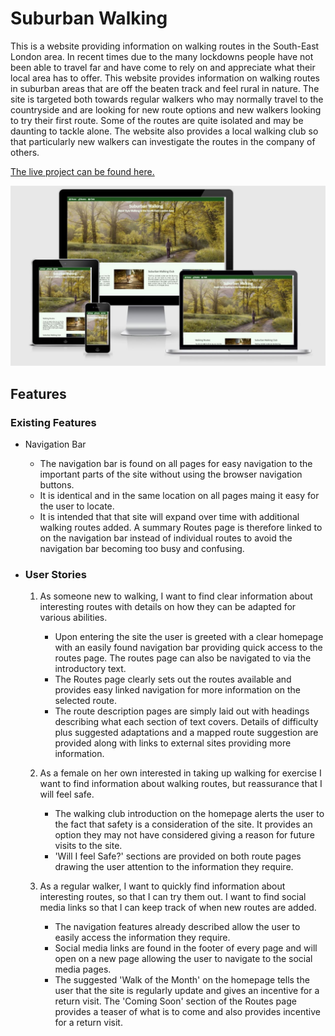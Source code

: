 # Suburban Walking

This is a website providing information on walking routes in the South-East London area. In recent times due to the many lockdowns people have not been able to travel far and have come to rely on and appreciate what their local area has to offer. This website provides information on walking routes in suburban areas that are off the beaten track and feel rural in nature. The site is targeted both towards regular walkers who may normally travel to the countryside and are looking for new route options and new walkers looking to try their first route. Some of the routes are quite isolated and may be daunting to tackle alone. The website also provides a local walking club so that particularly new walkers can investigate the routes in the company of others.

[The live project can be found here.](https://stephanie-ash.github.io/suburban-walking/)

![Responsive Site](screenshots/suburban-walking-responsive.jpg)

## Features

### Existing Features

* Navigation Bar
    * The navigation bar is found on all pages for easy navigation to the important parts of the site without using the browser navigation buttons.
    * It is identical and in the same location on all pages maing it easy for the user to locate.
    * It is intended that that site will expand over time with additional walking routes added. A summary Routes page is therefore linked to on the navigation bar instead of individual routes to avoid the navigation bar becoming too busy and confusing.

* ### User Stories
  1. As someone new to walking, I want to find clear information about interesting routes with details on how they can be adapted for various abilities.
      * Upon entering the site the user is greeted with a clear homepage with an easily found navigation bar providing quick access to the routes page. The routes page can also be navigated to via the introductory text.
      * The Routes page clearly sets out the routes available and provides easy linked navigation for more information on the selected route.
      * The route description pages are simply laid out with headings describing what each section of text covers. Details of difficulty plus suggested adaptations and a mapped route suggestion are provided along with links to external sites providing more information.
  2. As a female on her own interested in taking up walking for exercise I want to find information about walking routes, but reassurance that I will feel safe.
      * The walking club introduction on the homepage alerts the user to the fact that safety is a consideration of the site. It provides an option they may not have considered giving a reason for future visits to the site.
      * 'Will I feel Safe?' sections are provided on both route pages drawing the user attention to the information they require.

  3. As a regular walker, I want to quickly find information about interesting routes, so that I can try them out. I want to find social media links so that I can keep track of when new routes are added.
      * The navigation features already described allow the user to easily access the information they require.
      * Social media links are found in the footer of every page and will open on a new page allowing the user to navigate to the social media pages.
      * The suggested 'Walk of the Month' on the homepage tells the user that the site is regularly update and gives an incentive for a return visit. The 'Coming Soon' section of the Routes page provides a teaser of what is to come and also provides incentive for a return visit.